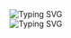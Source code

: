 <div align="center">
  <img src="https://readme-typing-svg.herokuapp.com?font=Fira+Code&size=28&duration=1&center=true&vCenter=true&repeat=false&width=444&height=77&lines=Hi+%F0%9F%91%8B%2C+I'm+Ammar+Yasser" alt="Typing SVG">  
</div>

<div align="center">
  <img src="https://readme-typing-svg.herokuapp.com?font=Fira+Code&size=24&duration=1000&center=true&vCenter=true&repeat=false&width=400&height=70&color=00CE7B&lines=Android+Developer,+Chefaa" alt="Typing SVG">
</div>
